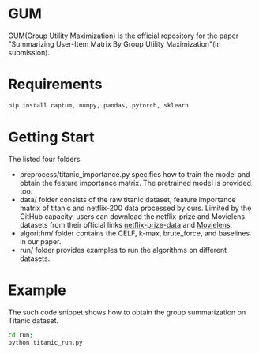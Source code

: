 # GUM
GUM(Group Utility Maximization) is the official repository for the paper "Summarizing User-Item Matrix By Group Utility Maximization"(in submission). 



# Requirements

```python
pip install captum, numpy, pandas, pytorch, sklearn
```

# Getting Start

The listed four  folders. 

- preprocess/titanic_importance.py specifies how to train the model and obtain the feature importance matrix. The pretrained model is provided too. 
- data/ folder consists of the raw titanic dataset, feature importance matrix of titanic and netflix-200 data processed by ours. Limited by the GitHub capacity,  users can download the netflix-prize and Movielens datasets from their official links [netflix-prize-data](https://www.kaggle.com/netflix-inc/netflix-prize-data) and [Movielens](https://grouplens.org/datasets/movielens/).
- algorithm/ folder contains the CELF, k-max, brute_force, and baselines in our paper.
- run/ folder provides examples to run the algorithms on different datasets.  

# Example

The such code snippet shows how to obtain the group summarization on Titanic dataset. 

```bash
cd run;
python titanic_run.py
```

